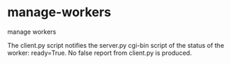 manage-workers
==============

manage workers

The client.py script notifies the server.py cgi-bin script of the
status of the worker: ready=True. No false report from client.py is
produced.

